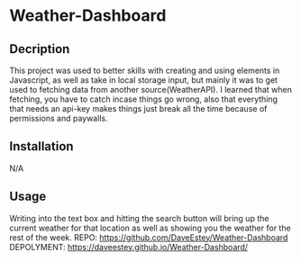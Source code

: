 # Weather-Dashboard
## Decription


This project was used to better skills with creating and using elements in Javascript, as well as take in local storage input, but mainly it was to get used to fetching data from another source(WeatherAPI). I learned that when fetching, you have to catch incase things go wrong, also that everything that needs an api-key makes things just break all the time because of permissions and paywalls.

## Installation
N/A

## Usage

Writing into the text box and hitting the search button will bring up the current weather for that location as well as showing you the weather for the rest of the week.
REPO: https://github.com/DaveEstey/Weather-Dashboard  DEPOLYMENT: https://daveestey.github.io/Weather-Dashboard/
